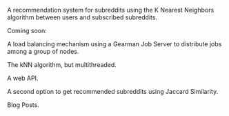 A recommendation system for subreddits using the K Nearest Neighbors algorithm between users and subscribed subreddits.

Coming soon:

A load balancing mechanism using a Gearman Job Server to distribute jobs among a group of nodes.

The kNN algorithm, but multithreaded.

A web API.

A second option to get recommended subreddits using Jaccard Similarity. 

Blog Posts.

